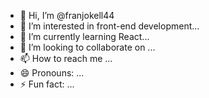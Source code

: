 - 👋 Hi, I’m @franjokell44
- 👀 I’m interested in front-end development...
- 🌱 I’m currently learning React...
- 💞️ I’m looking to collaborate on ...
- 📫 How to reach me ...
- 😄 Pronouns: ...
- ⚡ Fun fact: ...

<!---
franjokell44/franjokell44 is a ✨ special ✨ repository because its `README.md` (this file) appears on your GitHub profile.
You can click the Preview link to take a look at your changes.
--->
